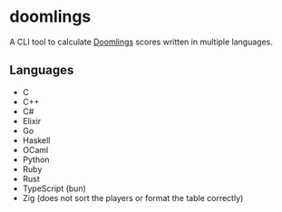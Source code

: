 # doomlings

A CLI tool to calculate [Doomlings](https://doomlings.com/) scores written in multiple languages.

## Languages

- C
- C++
- C#
- Elixir
- Go
- Haskell
- OCaml
- Python
- Ruby
- Rust
- TypeScript (bun)
- Zig (does not sort the players or format the table correctly)
